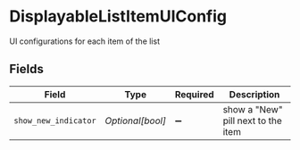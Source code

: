 # DisplayableListItemUIConfig

UI configurations for each item of the list


## Fields

| Field                              | Type                               | Required                           | Description                        |
| ---------------------------------- | ---------------------------------- | ---------------------------------- | ---------------------------------- |
| `show_new_indicator`               | *Optional[bool]*                   | :heavy_minus_sign:                 | show a "New" pill next to the item |